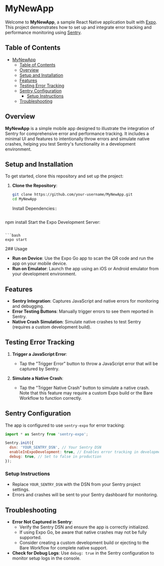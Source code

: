 # MyNewApp

Welcome to **MyNewApp**, a sample React Native application built with [Expo](https://expo.dev/). This project demonstrates how to set up and integrate error tracking and performance monitoring using [Sentry](https://sentry.io/).

## Table of Contents
- [MyNewApp](#mynewapp)
  - [Table of Contents](#table-of-contents)
  - [Overview](#overview)
  - [Setup and Installation](#setup-and-installation)
  - [Features](#features)
  - [Testing Error Tracking](#testing-error-tracking)
  - [Sentry Configuration](#sentry-configuration)
    - [Setup Instructions](#setup-instructions)
  - [Troubleshooting](#troubleshooting)

## Overview
**MyNewApp** is a simple mobile app designed to illustrate the integration of Sentry for comprehensive error and performance tracking. It includes a minimal UI and features to intentionally throw errors and simulate native crashes, helping you test Sentry's functionality in a development environment.

## Setup and Installation
To get started, clone this repository and set up the project:

1. **Clone the Repository**:
   ```bash
   git clone https://github.com/your-username/MyNewApp.git
   cd MyNewApp
    ```

    Install Dependencies::
   ```bash
npm install
Start the Expo Development Server:
```

```bash
expo start
```

2## Usage
- **Run on Device**: Use the Expo Go app to scan the QR code and run the app on your mobile device.
- **Run on Emulator**: Launch the app using an iOS or Android emulator from your development environment.

## Features
- **Sentry Integration**: Captures JavaScript and native errors for monitoring and debugging.
- **Error Testing Buttons**: Manually trigger errors to see them reported in Sentry.
- **Native Crash Simulation**: Simulate native crashes to test Sentry (requires a custom development build).

## Testing Error Tracking
1. **Trigger a JavaScript Error**:
   - Tap the "Trigger Error" button to throw a JavaScript error that will be captured by Sentry.

2. **Simulate a Native Crash**:
   - Tap the "Trigger Native Crash" button to simulate a native crash. Note that this feature may require a custom Expo build or the Bare Workflow to function correctly.
## Sentry Configuration
The app is configured to use `sentry-expo` for error tracking:

```javascript
import * as Sentry from 'sentry-expo';

Sentry.init({
  dsn: 'YOUR_SENTRY_DSN', // Your Sentry DSN
  enableInExpoDevelopment: true, // Enables error tracking in development
  debug: true, // Set to false in production
});
```
### Setup Instructions

- Replace `YOUR_SENTRY_DSN` with the DSN from your Sentry project settings.
- Errors and crashes will be sent to your Sentry dashboard for monitoring.

## Troubleshooting

- **Error Not Captured in Sentry**:
  - Verify the Sentry DSN and ensure the app is correctly initialized.
  - If using Expo Go, be aware that native crashes may not be fully supported.
  - Consider creating a custom development build or ejecting to the Bare Workflow for complete native support.
- **Check for Debug Logs**: Use `debug: true` in the Sentry configuration to monitor setup logs in the console.
